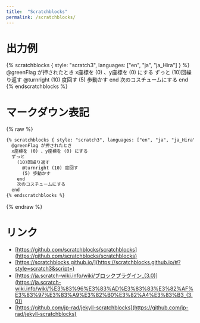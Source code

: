 ```yaml
---
title:  "Scratchblocks"
permalink: /scratchblocks/
---
```


# 出力例

{% scratchblocks { style: "scratch3", languages: ["en", "ja", "ja_Hira"] } %}
  @greenFlag が押されたとき
  x座標を (0) 、y座標を (0) にする
  ずっと
    (10)回繰り返す
      @turnright (10) 度回す
      (5) 歩動かす
    end
    次のコスチュームにする
  end
{% endscratchblocks %}


# マークダウン表記

{% raw %}
```html
{% scratchblocks { style: "scratch3", languages: ["en", "ja", "ja_Hira"] } %}
  @greenFlag が押されたとき
  x座標を (0) 、y座標を (0) にする
  ずっと
    (10)回繰り返す
      @turnright (10) 度回す
      (5) 歩動かす
    end
    次のコスチュームにする
  end
{% endscratchblocks %}
```
{% endraw %}


# リンク

- [https://github.com/scratchblocks/scratchblocks](https://github.com/scratchblocks/scratchblocks)
- [https://scratchblocks.github.io/](https://scratchblocks.github.io/#?style=scratch3&script=)
- [https://ja.scratch-wiki.info/wiki/ブロックプラグイン_(3.0)](https://ja.scratch-wiki.info/wiki/%E3%83%96%E3%83%AD%E3%83%83%E3%82%AF%E3%83%97%E3%83%A9%E3%82%B0%E3%82%A4%E3%83%B3_(3.0))
- [https://github.com/jp-rad/jekyll-scratchblocks](https://github.com/jp-rad/jekyll-scratchblocks)
